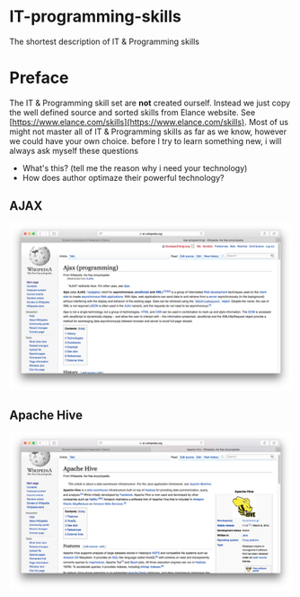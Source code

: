 # IT-programming-skills
The shortest description of IT &amp; Programming skills

# Preface
The IT & Programming skill set are __not__ created ourself. Instead we just copy the well defined source and sorted skills from Elance website. See [https://www.elance.com/skills](https://www.elance.com/skills). Most of us might not master all of IT & Programming skills as far as we know, however we could have your own choice. before I try to learn something new, i will always ask myself these questions

* What's this? (tell me the reason why i need your technology)
* How does author optimaze their powerful technology?


## AJAX
![AJAX](art/ajax.png)

## Apache Hive
![Apache Hive](art/apache-hive.png)

